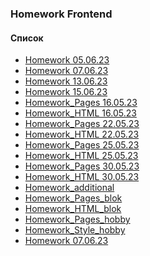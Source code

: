 ### Homework Frontend

#### Список
- [Homework 05.06.23](https://tetianabogoliubova.github.io/TetianaBogoliubova-Frontend_HW/Homework%2005.06.23/script.js)
- [Homework 07.06.23](https://tetianabogoliubova.github.io/TetianaBogoliubova-Frontend_HW/Homework%2007.06.23/script.js)
- [Homework 13.06.23](https://tetianabogoliubova.github.io/TetianaBogoliubova-Frontend_HW/Homework%2013.06.23/script.js)
- [Homework 15.06.23](https://tetianabogoliubova.github.io/TetianaBogoliubova-Frontend_HW/Homework%2015.06.23/script.js)
- [Homework_Pages 16.05.23](https://tetianabogoliubova.github.io/TetianaBogoliubova-Frontend_HW/Homework%2016.05.23/index.html)
- [Homework_HTML 16.05.23](https://github.com/TetianaBogoliubova/TetianaBogoliubova-Frontend_HW/blob/master/Homework%2016.05.23/index.html)
- [Homework_Pages 22.05.23](https://tetianabogoliubova.github.io/TetianaBogoliubova-Frontend_HW/Homework%2022.05.23/index.html)
- [Homework_HTML 22.05.23](https://github.com/TetianaBogoliubova/TetianaBogoliubova-Frontend_HW/blob/master/Homework%2022.05.23/index.html)
- [Homework_Pages 25.05.23](https://tetianabogoliubova.github.io/TetianaBogoliubova-Frontend_HW/Homework%2025.05.23/index.html)
- [Homework_HTML 25.05.23](https://github.com/TetianaBogoliubova/TetianaBogoliubova-Frontend_HW/blob/master/Homework%2025.05.23/index.html)
- [Homework_Pages 30.05.23](https://tetianabogoliubova.github.io/TetianaBogoliubova-Frontend_HW/Homework%2030.05.23/index.html)
- [Homework_HTML 30.05.23](https://github.com/TetianaBogoliubova/TetianaBogoliubova-Frontend_HW/blob/master/Homework%2030.05.23/index.html)
- [Homework_additional](https://tetianabogoliubova.github.io/TetianaBogoliubova-Frontend_HW/Homework%20additional/script.js) 
- [Homework_Pages_blok](https://tetianabogoliubova.github.io/TetianaBogoliubova-Frontend_HW/Project_blok/index.html)
- [Homework_HTML_blok](https://github.com/TetianaBogoliubova/TetianaBogoliubova-Frontend_HW/blob/master/Project_blok/index.html
)
- [Homework_Pages_hobby](https://tetianabogoliubova.github.io/TetianaBogoliubova-Frontend_HW/Project_hobby/index.html)
- [Homework_Style_hobby](https://github.com/TetianaBogoliubova/TetianaBogoliubova-Frontend_HW/blob/master/Project_hobby/style.css) 
- [Homework 07.06.23](https://tetianabogoliubova.github.io/TetianaBogoliubova-Frontend_HW/Homework%2007.06.23/script.js)
